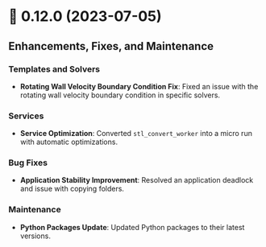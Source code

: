 # 🚀 0.12.0 (2023-07-05)

## Enhancements, Fixes, and Maintenance

### Templates and Solvers

- **Rotating Wall Velocity Boundary Condition Fix**: Fixed an issue with the rotating wall velocity boundary condition in specific solvers.

### Services

- **Service Optimization**: Converted `stl_convert_worker` into a micro run with automatic optimizations.

### Bug Fixes

- **Application Stability Improvement**: Resolved an application deadlock and issue with copying folders.

### Maintenance

- **Python Packages Update**: Updated Python packages to their latest versions.
